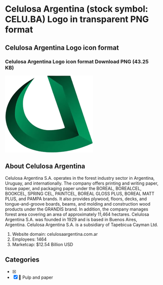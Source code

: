 # Celulosa Argentina (stock symbol: CELU.BA) Logo in transparent PNG format

## Celulosa Argentina Logo icon format

### Celulosa Argentina Logo icon format Download PNG (43.25 KB)

![Celulosa Argentina Logo icon format Download PNG (43.25 KB)](/img/orig/CELU.BA-6449cc70.png)

## About Celulosa Argentina

Celulosa Argentina S.A. operates in the forest industry sector in Argentina, Uruguay, and internationally. The company offers printing and writing paper, tissue paper, and packaging paper under the BOREAL, BOREALCEL, BOOKCEL, SPRING CEL, PAINTCEL, BOREAL GLOSS PLUS, BOREAL MATT PLUS, and PAMPA brands. It also provides plywood, floors, decks, and tongue-and-groove boards, beams, and molding and construction wood products under the GRANDIS brand. In addition, the company manages forest area covering an area of approximately 11,464 hectares. Celulosa Argentina S.A. was founded in 1929 and is based in Buenos Aires, Argentina. Celulosa Argentina S.A. is a subsidiary of Tapebicua Cayman Ltd.

1. Website domain: celulosaargentina.com.ar
2. Employees: 1464
3. Marketcap: $12.54 Billion USD


## Categories
- [x] 
- [x] 📄 Pulp and paper
